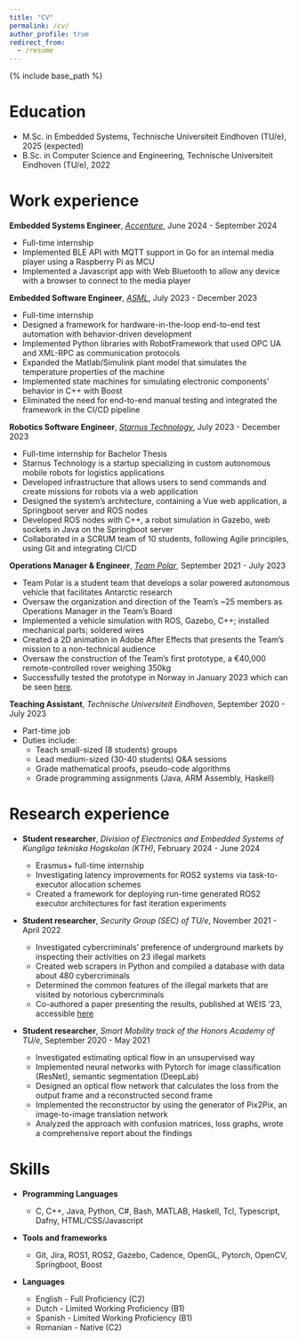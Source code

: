```yaml
---
title: "CV"
permalink: /cv/
author_profile: true
redirect_from:
  - /resume
---
```


{% include base_path %}

Education
======
* M.Sc. in Embedded Systems, Technische Universiteit Eindhoven (TU/e), 2025 (expected)
* B.Sc. in Computer Science and Engineering, Technische Universiteit Eindhoven (TU/e), 2022

Work experience
======

**Embedded Systems Engineer**, [*Accenture*](https://www.accenture.com/nl-en), June 2024 - September 2024
  * Full-time internship
  * Implemented BLE API with MQTT support in Go for an internal media player using a Raspberry Pi as MCU
  * Implemented a Javascript app with Web Bluetooth to allow any device with a browser to connect to the media player

**Embedded Software Engineer**, [*ASML*](https://www.asml.com/), July 2023 - December 2023
  * Full-time internship
  * Designed a framework for hardware-in-the-loop end-to-end test automation with behavior-driven development
  * Implemented Python libraries with RobotFramework that used OPC UA and XML-RPC as communication protocols
  * Expanded the Matlab/Simulink plant model that simulates the temperature properties of the machine
  * Implemented state machines for simulating electronic components’ behavior in C++ with Boost
  * Eliminated the need for end-to-end manual testing and integrated the framework in the CI/CD pipeline

**Robotics Software Engineer**, [*Starnus Technology*](https://www.starnustech.com/), July 2023 - December 2023
  * Full-time internship for Bachelor Thesis
  * Starnus Technology is a startup specializing in custom autonomous mobile robots for logistics applications
  * Developed infrastructure that allows users to send commands and create missions for robots via a web application
  * Designed the system’s architecture, containing a Vue web application, a Springboot server and ROS nodes
  * Developed ROS nodes with C++, a robot simulation in Gazebo, web sockets in Java on the Springboot server
  * Collaborated in a SCRUM team of 10 students, following Agile principles, using Git and integrating CI/CD

**Operations Manager & Engineer**, [*Team Polar*](https://www.teampolar.org/), September 2021 - July 2023
  * Team Polar is a student team that develops a solar powered autonomous vehicle that facilitates Antarctic research
  * Oversaw the organization and direction of the Team’s ~25 members as Operations Manager in the Team’s Board
  * Implemented a vehicle simulation with ROS, Gazebo, C++; installed mechanical parts; soldered wires
  * Created a 2D animation in Adobe After Effects that presents the Team’s mission to a non-technical audience
  * Oversaw the construction of the Team’s first prototype, a €40,000 remote-controlled rover weighing 350kg
  * Successfully tested the prototype in Norway in January 2023 which can be seen [here](https://www.teampolar.org/the-rover-1).

**Teaching Assistant**, *Technische Universiteit Eindhoven*, September 2020 - July 2023
  * Part-time job
  * Duties include: 
    * Teach small-sized (8 students) groups
    * Lead medium-sized (30-40 students) Q&A sessions
    * Grade mathematical proofs, pseudo-code algorithms
    * Grade programming assignments (Java, ARM Assembly, Haskell)

Research experience
======
* **Student researcher**, *Division of Electronics and Embedded Systems of Kungliga tekniska Hogskolan (KTH)*, February 2024 - June 2024
  * Erasmus+ full-time internship
  * Investigating latency improvements for ROS2 systems via task-to-executor allocation schemes
  * Created a framework for deploying run-time generated ROS2 executor architectures for fast iteration experiments
  
* **Student researcher**, *Security Group (SEC) of TU/e*, November 2021 - April 2022
  * Investigated cybercriminals’ preference of underground markets by inspecting their activities on 23 illegal markets
  * Created web scrapers in Python and compiled a database with data about 480 cybercriminals
  * Determined the common features of the illegal markets that are visited by notorious cybercriminals
  * Co-authored a paper presenting the results, published at WEIS ’23, accessible [here](https://doi.org/10.48550/arXiv.2306.05898)
  
* **Student researcher**, *Smart Mobility track of the Honors Academy of TU/e*, September 2020 - May 2021
  * Investigated estimating optical flow in an unsupervised way
  * Implemented neural networks with Pytorch for image classification (ResNet), semantic segmentation (DeepLab)
  * Designed an optical flow network that calculates the loss from the output frame and a reconstructed second frame
  * Implemented the reconstructor by using the generator of Pix2Pix, an image-to-image translation network
  * Analyzed the approach with confusion matrices, loss graphs, wrote a comprehensive report about the findings
  
Skills
======
* **Programming Languages**
  * C, C++, Java, Python, C#, Bash, MATLAB, Haskell, Tcl, Typescript, Dafny, HTML/CSS/Javascript
  
* **Tools and frameworks**
  * Git, Jira, ROS1, ROS2, Gazebo, Cadence, OpenGL, Pytorch, OpenCV, Springboot, Boost
  
* **Languages**
  * English - Full Proficiency (C2)
  * Dutch - Limited Working Proficiency (B1)
  * Spanish - Limited Working Proficiency (B1)
  * Romanian - Native (C2)